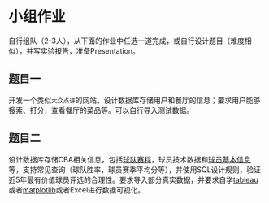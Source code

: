 # 小组作业

自行组队（2-3人），从下面的作业中任选一道完成，或自行设计题目（难度相似），并写实验报告，准备Presentation。

## 题目一
开发一个类似`大众点评`的网站。设计数据库存储用户和餐厅的信息；要求用户能够搜索、打分，查看餐厅的菜品等。可以自行导入测试数据。

## 题目二
设计数据库存储CBA相关信息，包括[球队赛程](http://cba.sports.sina.com.cn/cba/schedule/all/)，球员技术数据和[球员基本信息](http://cbadata.sports.sohu.com/teams/team_players/Te007)等，支持常见查询（球队胜率，球员赛季平均分等），并使用SQL设计规则，验证近5年最有价值球员评选的合理性。要求导入部分真实数据，并要求自学[tableau](https://www.tableau.com/academic/students)或者[matplotlib](https://matplotlib.org/stable/tutorials/introductory/pyplot.html)或者Excel进行数据可视化。